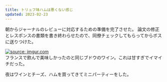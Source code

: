 ```yaml
---
title: トリュフ味ハムは悪くない感じ
updated: 2023-02-23
---
```


朝からジャーナルのレビューに対応するための準備を完了させた。
論文の修正とレスポンスの書類を書き終わらせたので、同僚チェックしてもらってからボスに送りつけた。

<a href="https://imgur.com/FbGlNrO"><img src="https://i.imgur.com/FbGlNrO.jpg" title="source: imgur.com" /></a>  
フランスで飲んで美味しかったのと同じブドウのワイン。これは甘すぎでイマイチだった。

夜はワインとチーズ、ハムを買ってきてミニパーティーをした。
